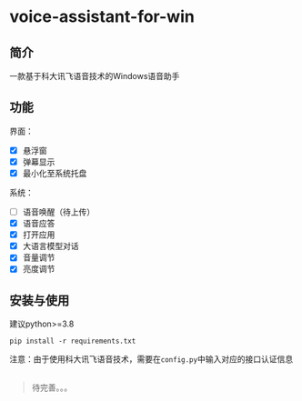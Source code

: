 # voice-assistant-for-win

## 简介
一款基于科大讯飞语音技术的Windows语音助手

## 功能
界面：
- [x] 悬浮窗
- [x] 弹幕显示
- [x] 最小化至系统托盘

系统：
- [ ] 语音唤醒（待上传）
- [x] 语音应答
- [x] 打开应用
- [x] 大语言模型对话
- [x] 音量调节
- [x] 亮度调节

## 安装与使用
建议python>=3.8
```
pip install -r requirements.txt
```
注意：由于使用科大讯飞语音技术，需要在`config.py`中输入对应的接口认证信息
##
> 待完善。。。
